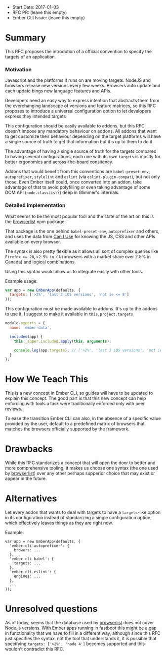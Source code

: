 - Start Date: 2017-01-03
- RFC PR: (leave this empty)
- Ember CLI Issue: (leave this empty)

# Summary

This RFC proposes the introdution of a official convention to specify the targets of an
application.

### Motivation

Javascript and the platforms it runs on are moving targets. NodeJS and browsers release new
versions every few weeks. Browsers auto update and each update bings new language features
and APIs.

Developers need an easy way to express intention that abstracts them from the everchanging
landscape of versions and feature matrices, so this RFC proposes to introduce a universal
configuration option to let developers express they intended targets

This configuration should be easily available to addons, but this RFC doesn't impose
any mandatory behaviour on addons. All addons that want to get customize their behaviour
depending on the target platforms will have a single source of truth to get that
information but it's up to them to do it.

The advantage of having a single source of truth for the targets compared to having several
configurations, each one with its own `targets` is mostly for better ergonomics and across-the-board
consitency.

Addons that would benefit from this conventions are `babel-preset-env`, `autoprefixer`,
`stylelint` and `eslint` (vía `eslint-plugin-compat`), but not only those. Even Ember itself could,
once converted into an addon, take advantage of that to avoid polyfilling or even taking
advantage of some DOM API (`node.classList`?) deep in Glimmer's internals.

### Detailed implementation

What seems to be the most popular tool and the state of the art on this is the [browserlist](https://github.com/ai/browserslist)
npm package.

That package is the one behind `babel-preset-env`, `autoprefixer` and others, and uses the data from
[Can I Use](http://caniuse.com/) for knowing the JS, CSS and other APIs available on every browser.

The syntax is also pretty flexible as it allows all sort of complex queries like `Firefox >= 20`,
`>2.5% in CA` (browsers with a market share over 2.5% in Canada) and logical combinations.

Using this syntax would allow us to integrate easily with other tools.

Example usage:

```js
var app = new EmberApp(defaults, {
  targets: ['>2%', 'last 3 iOS versions', 'not ie <= 8']
});
```

This configuration must be made available to addons. It's up to the addons to use it.
I suggest to make it available in `this.project.targets`

```js
module.exports = {
  name: 'ember-data',

  included(app) {
    this._super.included.apply(this, arguments);

    console.log(app.targets); // ['>2%', 'last 3 iOS versions', 'not ie <= 8']
  }
};
```

# How We Teach This

This is a new concept in Ember CLI, so guides will have to be updated to explain this
concept. The good part is that this new concept can help enforcing with tools a task were
traditionally enforced only with peer reviews.

To ease the transition Ember CLI can also, in the absence of a specific value provided by the user,
default to a predefined matrix of browsers that matches the browsers officially supported by the framework.

# Drawbacks

While this RFC standarizes a concept that will open the door to better and more comprehensive tooling,
it makes us choose one syntax (the one used by [browserlist](https://github.com/ai/browserslist)) over
any other perhaps supperior choice that may exist or appear in the future.

# Alternatives

Let every addon that wants to deal with targets to have a `targets`-like option in its configuration
instead of standarizing a single configuration option, which effectively leaves things as they are
right now.

Example:

```
var app = new EmberApp(defaults, {
  'ember-cli-autoprefixer': {
    browers: ...
  },
  'ember-cli-babel': {
    targets: ...
  },
  'ember-cli-eslint': {
    engines: ...
  },
  ...
});
```

# Unresolved questions

As of today, seems that the database used by [browserlist](https://github.com/ai/browserslist) does
not cover Node.js versions.
With Ember apps running in fastboot this might be a gap in functionality that we have to
fill in a different way, although since this RFC just specifies the syntax, not the tool
that understands it, it is possible that specifying `targets: ['>2%', 'node 4']` becomes
supported and this wouldn't contradict this RFC.